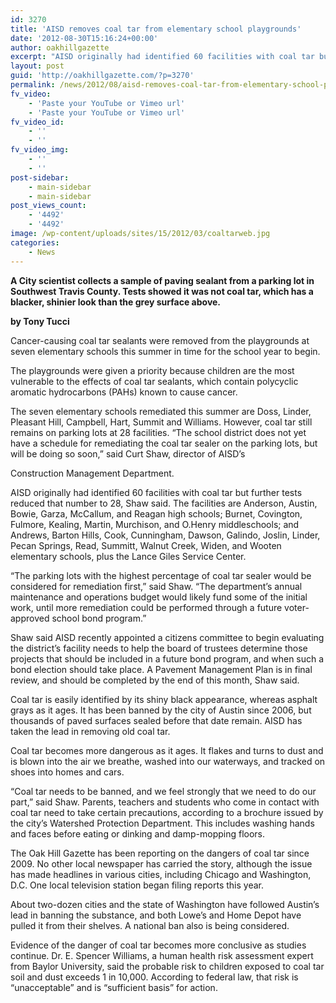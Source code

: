 ```yaml
---
id: 3270
title: 'AISD removes coal tar from elementary school playgrounds'
date: '2012-08-30T15:16:24+00:00'
author: oakhillgazette
excerpt: "AISD originally had identified 60 facilities with coal tar but further tests reduced that number to 28. The facilities are Anderson, Austin, Bowie, Garza, McCallum, and Reagan high schools; Burnet, Covington, Fulmore, Kealing, Martin, Murchison, and O.Henry middleschools; and Andrews, Barton Hills, Cook, Cunningham, Dawson, Galindo, Joslin, Linder, Pecan Springs, Read, Summitt, Walnut Creek, Widen, and Wooten elementary schools, plus the Lance Giles Service Center.\n"
layout: post
guid: 'http://oakhillgazette.com/?p=3270'
permalink: /news/2012/08/aisd-removes-coal-tar-from-elementary-school-playgrounds/
fv_video:
    - 'Paste your YouTube or Vimeo url'
    - 'Paste your YouTube or Vimeo url'
fv_video_id:
    - ''
    - ''
fv_video_img:
    - ''
    - ''
post-sidebar:
    - main-sidebar
    - main-sidebar
post_views_count:
    - '4492'
    - '4492'
image: /wp-content/uploads/sites/15/2012/03/coaltarweb.jpg
categories:
    - News
---
```


**A City scientist collects a sample of paving sealant from a parking lot in Southwest Travis County. Tests showed it was not coal tar, which has a blacker, shinier look than the grey surface above.**

**by Tony Tucci**

Cancer-causing coal tar sealants were removed from the playgrounds at seven elementary schools this summer in time for the school year to begin.

The playgrounds were given a priority because children are the most vulnerable to the effects of coal tar sealants, which contain polycyclic aromatic hydrocarbons (PAHs) known to cause cancer.

The seven elementary schools remediated this summer are Doss, Linder, Pleasant Hill, Campbell, Hart, Summit and Williams. However, coal tar still remains on parking lots at 28 facilities. “The school district does not yet have a schedule for remediating the coal tar sealer on the parking lots, but will be doing so soon,” said Curt Shaw, director of AISD’s

Construction Management Department.

AISD originally had identified 60 facilities with coal tar but further tests reduced that number to 28, Shaw said. The facilities are Anderson, Austin, Bowie, Garza, McCallum, and Reagan high schools; Burnet, Covington, Fulmore, Kealing, Martin, Murchison, and O.Henry middleschools; and Andrews, Barton Hills, Cook, Cunningham, Dawson, Galindo, Joslin, Linder, Pecan Springs, Read, Summitt, Walnut Creek, Widen, and Wooten elementary schools, plus the Lance Giles Service Center.

“The parking lots with the highest percentage of coal tar sealer would be considered for remediation first,” said Shaw. “The department’s annual maintenance and operations budget would likely fund some of the initial work, until more remediation could be performed through a future voter-approved school bond program.”

Shaw said AISD recently appointed a citizens committee to begin evaluating the district’s facility needs to help the board of trustees determine those projects that should be included in a future bond program, and when such a bond election should take place. A Pavement Management Plan is in final review, and should be completed by the end of this month, Shaw said.

Coal tar is easily identified by its shiny black appearance, whereas asphalt grays as it ages. It has been banned by the city of Austin since 2006, but thousands of paved surfaces sealed before that date remain. AISD has taken the lead in removing old coal tar.

Coal tar becomes more dangerous as it ages. It flakes and turns to dust and is blown into the air we breathe, washed into our waterways, and tracked on shoes into homes and cars.

“Coal tar needs to be banned, and we feel strongly that we need to do our part,” said Shaw. Parents, teachers and students who come in contact with coal tar need to take certain precautions, according to a brochure issued by the city’s Watershed Protection Department. This includes washing hands and faces before eating or dinking and damp-mopping floors.

The Oak Hill Gazette has been reporting on the dangers of coal tar since 2009. No other local newspaper has carried the story, although the issue has made headlines in various cities, including Chicago and Washington, D.C. One local television station began filing reports this year.

About two-dozen cities and the state of Washington have followed Austin’s lead in banning the substance, and both Lowe’s and Home Depot have pulled it from their shelves. A national ban also is being considered.

Evidence of the danger of coal tar becomes more conclusive as studies continue. Dr. E. Spencer Williams, a human health risk assessment expert from Baylor University, said the probable risk to children exposed to coal tar soil and dust exceeds 1 in 10,000. According to federal law, that risk is “unacceptable” and is “sufficient basis” for action.